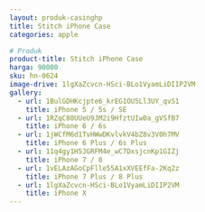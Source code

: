 ```yaml
---
layout: produk-casinghp
title: Stitch iPhone Case
categories: apple

# Produk
product-title: Stitch iPhone Case
harga: 90000
sku: hn-0624
image-drive: 1lgXaZcvcn-HSci-BLo1VyamLiDIIP2VM
gallery:
  - url: 1BulGDHKcjpte6_krEG1OU5Ll3UY_qvS1
    title: iPhone 5 / 5s / SE
  - url: 1RZqC80UUeU9JM2i9HfztUIw0a_gVSfB7
    title: iPhone 6 / 6s
  - url: 1jWCfM6d1TvHWwDKvlvkV4bZ8v3V0h7MV
    title: iPhone 6 Plus / 6s Plus
  - url: 11q4gy1H5JGRFM4e_wC7DxsjcnKp1GIZj
    title: iPhone 7 / 8
  - url: 1vELAzAGoCpFlle55A1xXVEEfFa-2Kq2z
    title: iPhone 7 Plus / 8 Plus
  - url: 1lgXaZcvcn-HSci-BLo1VyamLiDIIP2VM
    title: iPhone X
---
```

